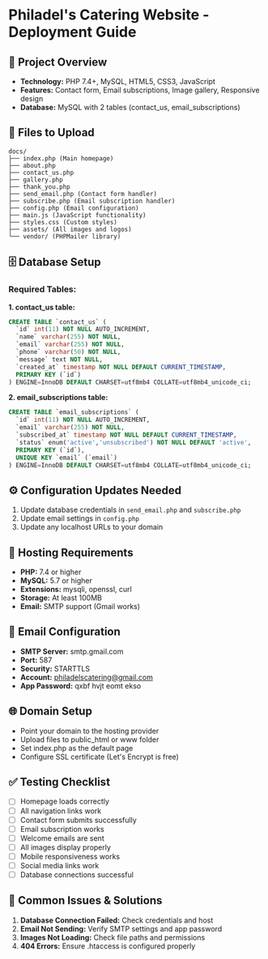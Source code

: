 # Philadel's Catering Website - Deployment Guide

## 🎯 Project Overview
- **Technology:** PHP 7.4+, MySQL, HTML5, CSS3, JavaScript
- **Features:** Contact form, Email subscriptions, Image gallery, Responsive design
- **Database:** MySQL with 2 tables (contact_us, email_subscriptions)

## 📁 Files to Upload
```
docs/
├── index.php (Main homepage)
├── about.php
├── contact_us.php
├── gallery.php
├── thank_you.php
├── send_email.php (Contact form handler)
├── subscribe.php (Email subscription handler)
├── config.php (Email configuration)
├── main.js (JavaScript functionality)
├── styles.css (Custom styles)
├── assets/ (All images and logos)
└── vendor/ (PHPMailer library)
```

## 🗄️ Database Setup
### Required Tables:

**1. contact_us table:**
```sql
CREATE TABLE `contact_us` (
  `id` int(11) NOT NULL AUTO_INCREMENT,
  `name` varchar(255) NOT NULL,
  `email` varchar(255) NOT NULL,
  `phone` varchar(50) NOT NULL,
  `message` text NOT NULL,
  `created_at` timestamp NOT NULL DEFAULT CURRENT_TIMESTAMP,
  PRIMARY KEY (`id`)
) ENGINE=InnoDB DEFAULT CHARSET=utf8mb4 COLLATE=utf8mb4_unicode_ci;
```

**2. email_subscriptions table:**
```sql
CREATE TABLE `email_subscriptions` (
  `id` int(11) NOT NULL AUTO_INCREMENT,
  `email` varchar(255) NOT NULL,
  `subscribed_at` timestamp NOT NULL DEFAULT CURRENT_TIMESTAMP,
  `status` enum('active','unsubscribed') NOT NULL DEFAULT 'active',
  PRIMARY KEY (`id`),
  UNIQUE KEY `email` (`email`)
) ENGINE=InnoDB DEFAULT CHARSET=utf8mb4 COLLATE=utf8mb4_unicode_ci;
```

## ⚙️ Configuration Updates Needed
1. Update database credentials in `send_email.php` and `subscribe.php`
2. Update email settings in `config.php`
3. Update any localhost URLs to your domain

## 🔧 Hosting Requirements
- **PHP:** 7.4 or higher
- **MySQL:** 5.7 or higher
- **Extensions:** mysqli, openssl, curl
- **Storage:** At least 100MB
- **Email:** SMTP support (Gmail works)

## 📧 Email Configuration
- **SMTP Server:** smtp.gmail.com
- **Port:** 587
- **Security:** STARTTLS
- **Account:** philadelscatering@gmail.com
- **App Password:** qxbf hvjt eomt ekso

## 🌐 Domain Setup
- Point your domain to the hosting provider
- Upload files to public_html or www folder
- Set index.php as the default page
- Configure SSL certificate (Let's Encrypt is free)

## ✅ Testing Checklist
- [ ] Homepage loads correctly
- [ ] All navigation links work
- [ ] Contact form submits successfully
- [ ] Email subscription works
- [ ] Welcome emails are sent
- [ ] All images display properly
- [ ] Mobile responsiveness works
- [ ] Social media links work
- [ ] Database connections successful

## 🚨 Common Issues & Solutions
1. **Database Connection Failed:** Check credentials and host
2. **Email Not Sending:** Verify SMTP settings and app password
3. **Images Not Loading:** Check file paths and permissions
4. **404 Errors:** Ensure .htaccess is configured properly
